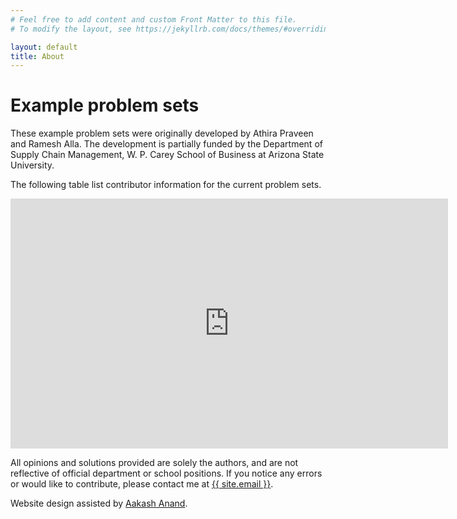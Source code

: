 ```yaml
---
# Feel free to add content and custom Front Matter to this file.
# To modify the layout, see https://jekyllrb.com/docs/themes/#overriding-theme-defaults

layout: default
title: About
---
```


# Example problem sets 

These example problem sets were originally developed by Athira Praveen and Ramesh Alla. The development is partially funded by the Department of Supply Chain Management, W. P. Carey School of Business at Arizona State University.

The following table list contributor information for the current problem sets.

<iframe width="700" height="400" frameborder="0" scrolling="no" src="https://arizonastateu-my.sharepoint.com/personal/ywang195_asurite_asu_edu/_layouts/15/Doc.aspx?sourcedoc={76eccdab-a0eb-43bd-9b9b-48aa817dbac0}&action=embedview&ActiveCell='final_upload'!A1&Item='final_upload'!A1%3AF65&wdDownloadButton=True&wdInConfigurator=True"></iframe>

All opinions and solutions provided are solely the authors, and are not reflective of official department or school positions. If you notice any errors or would like to contribute, please contact me at <a class="u-email" href="mailto:{{ site.email }}">{{ site.email }}</a>.

Website design assisted by <a class="u-email" href="mailto:aanand45@asu.edu">Aakash Anand</a>.
